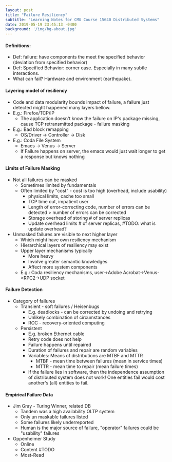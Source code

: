 ```yaml
---
layout: post
title: "Failure Resiliency"
subtitle: "Learning Notes for CMU Course 15640 Distributed Systems"
date: 2019-05-19 23:45:13 -0400
background: '/img/bg-about.jpg'
---
```

#### Definitions: 
- Def: failure: have components the meet the specified behavior (deviation from specified behavior)
- Def: Specified Behavior: corner case. Especially in many subtle interactions.
- What can fail? Hardware and environment (earthquake).

#### Layering model of resiliency
- Code and data modularity bounds impact of failure, a failure just detected might happened many layers bellow.
- E.g.: Firefox/TCP/IP
    - The application doesn't know the failure on IP's package missing, cause TCP retransmitted package - failure masking
- E.g.: Bad block remapping
    - OS/Driver -> Controller -> Disk
- E.g.: Coda File System
    - Emacs -> Venus -> Server
    - If Failure happens on server, the emacs would just wait longer to get a response but knows nothing

#### Limits of Failure Masking
- Not all failures can be masked
    - Sometimes limited by fundamentals
    - Often limited by "cost" - cost is too high (overhead, include usability)
        - physical limits, cache too small
        - TCP time out, impatient user
        - Length of error-correcting code, number of errors can be detected > number of errors can be corrected
        - Storage overhead of storing # of server replicas
        - Update overhead limits # of server replicas, #TODO: what is update overhead?
- Unmasked failures are visible to next higher layer
    - Which might have own resiliency mechanism
    - Hierarchical layers of resiliency may exist
    - Upper layer mechanisms typically
        - More heavy
        - Involve greater semantic knowledges
        - Affect more system components
    - E.g.: Coda resiliency mechanisms, user->Adobe Acrobat->Venus->RPC2->UDP socket

#### Failure Detection
- Category of failures
    - Transient - soft failures / Heisenbugs
        - E.g. deadlocks - can be corrected by undoing and retrying
        - Unlikely combination of circumstances
        - ROC - recovery-oriented computing
    - Persistent
        - E.g. broken Ethernet cable
        - Retry code does not help
        - Failure happens until repaired
        - Duration of failures and repair are random variables
        - Variables: Means of distributions are MTBF and MTTR
            - MTBF - mean time between failures (mean in service times)
            - MTTR - mean time to repair (mean failure times)
        - If the failure lies in software, then the independence assumption of distributed system does not work! One entities fail would cost another's (all) entities to fail.

#### Empirical Failure Data
- Jim Gray - Turing Winner, related DB
    - Tandem was a high availability OLTP system
    - Only un maskable failures listed
    - Some failures likely underreported
    - Human is the major source of failure, "operator" failures could be "usability" failures
- Oppenheimer Study
    - Online 
    - Content #TODO
    - Most-Read


